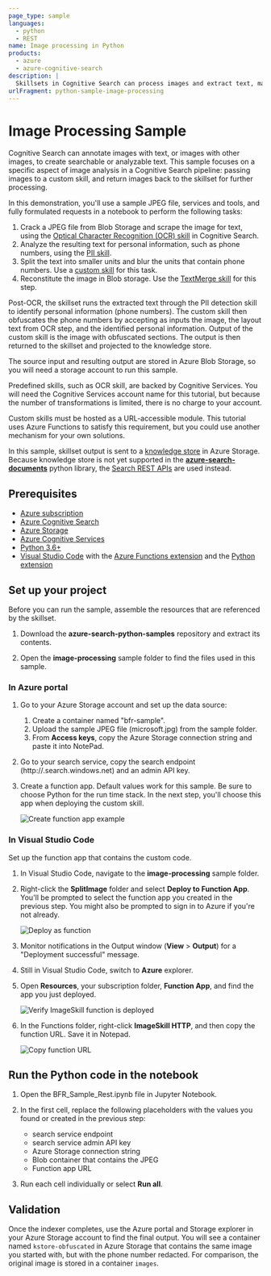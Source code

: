 ```yaml
---
page_type: sample
languages:
  - python
  - REST
name: Image processing in Python
products:
  - azure
  - azure-cognitive-search
description: |
  Skillsets in Cognitive Search can process images and extract text, making that content usable in other scenarios. This sample demonstrates an image file workflow, using OCR and redaction of personal information.
urlFragment: python-sample-image-processing
---
```


# Image Processing Sample

Cognitive Search can annotate images with text, or images with other images, to create searchable or analyzable text. This sample focuses on a specific aspect of image analysis in a Cognitive Search pipeline: passing images to a custom skill, and return images back to the skillset for further processing.

In this demonstration, you'll use a sample JPEG file, services and tools, and fully formulated requests in a notebook to perform the following tasks:

1. Crack a JPEG file from Blob Storage and scrape the image for text, using the [Optical Character Recognition (OCR) skill](https://docs.microsoft.com/azure/search/cognitive-search-skill-ocr) in Cognitive Search.
1. Analyze the resulting text for personal information, such as phone numbers, using the [PII skill](https://docs.microsoft.com/azure/search/cognitive-search-skill-pii-detection).
1. Split the text into smaller units and blur the units that contain phone numbers. Use a [custom skill](https://docs.microsoft.com/azure/search/cognitive-search-custom-skill-web-api) for this task.
1. Reconstitute the image in Blob storage. Use the [TextMerge skill](https://docs.microsoft.com/azure/search/cognitive-search-skill-textmerger) for this step.

Post-OCR, the skillset runs the extracted text through the PII detection skill to identify personal information (phone numbers). The custom skill then obfuscates the phone numbers by accepting as inputs the image, the layout text from  OCR step, and the identified personal information. Output of the custom skill is the image with obfuscated sections. The output is then returned to the skillset and projected to the knowledge store.

The source input and resulting output are stored in Azure Blob Storage, so you will need a storage account to run this sample.

Predefined skills, such as OCR skill, are backed by Cognitive Services. You will need the Cognitive Services account name for this tutorial, but because the number of transformations is limited, there is no charge to your account.

Custom skills must be hosted as a URL-accessible module. This tutorial uses Azure Functions to satisfy this requirement, but you could use another mechanism for your own solutions.

In this sample, skillset output is sent to a [knowledge store](https://docs.microsoft.com/azure/search/knowledge-store-concept-intro) in Azure Storage. Because knowledge store is not yet supported in the [**azure-search-documents**](https://docs.microsoft.com/python/api/overview/azure/search-documents-readme) python library, the [Search REST APIs](https://docs.microsoft.com/rest/api/searchservice/) are used instead.

## Prerequisites

+ [Azure subscription](https://Azure.Microsoft.com/subscription/free)
+ [Azure Cognitive Search](https://docs.microsoft.com/azure/search/search-create-service-portal)
+ [Azure Storage](https://docs.microsoft.com/azure/storage/common/storage-account-create)
+ [Azure Cognitive Services](https://docs.microsoft.com/azure/cognitive-services/cognitive-services-apis-create-account)
+ [Python 3.6+](https://www.python.org/downloads/)
+ [Visual Studio Code](https://code.visualstudio.com/download) with the [Azure Functions extension](https://marketplace.visualstudio.com/items?itemName=ms-azuretools.vscode-azurefunctions) and the [Python extension](https://marketplace.visualstudio.com/items?itemName=ms-python.python)

## Set up your project

Before you can run the sample, assemble the resources that are referenced by the skillset.

1. Download the **azure-search-python-samples** repository and extract its contents. 

1. Open the **image-processing** sample folder to find the files used in this sample.

### In Azure portal

1. Go to your Azure Storage account and set up the data source:
   1. Create a container named "bfr-sample".
   1. Upload the sample JPEG file (microsoft.jpg) from the sample folder.
   1. From **Access keys**, copy the Azure Storage connection string and paste it into NotePad.

1. Go to your search service, copy the search endpoint (http://<SERVICE-NAME>.search.windows.net) and an admin API key.

1. Create a function app. Default values work for this sample. Be sure to choose Python for the run time stack. In the next step, you'll choose this app when deploying the custom skill. 

   ![Create function app example](media/function-app-example.png)

### In Visual Studio Code

Set up the function app that contains the custom code.

1. In Visual Studio Code, navigate to the **image-processing** sample folder.

1. Right-click the **SplitImage** folder and select **Deploy to Function App**. You'll be prompted to select the function app you created in the previous step. You might also be prompted to sign in to Azure if you're not already.

   ![Deploy as function](media/image-process-split-image-deploy-function-app.png)

1. Monitor notifications in the Output window (**View** > **Output**) for a "Deployment successful" message.

1. Still in Visual Studio Code, switch to **Azure** explorer.

1. Open **Resources**, your subscription folder, **Function App**, and find the app you just deployed.

   ![Verify ImageSkill function is deployed](media/image-skill-published-function-app.png)

1. In the Functions folder, right-click **ImageSkill HTTP**, and then copy the function URL. Save it in Notepad.

   ![Copy function URL](media/image-process-function-url.png)

## Run the Python code in the notebook

1. Open the BFR_Sample_Rest.ipynb file in Jupyter Notebook.

1. In the first cell, replace the following placeholders with the values you found or created in the previous step:

   + search service endpoint
   + search service admin API key
   + Azure Storage connection string
   + Blob container that contains the JPEG
   + Function app URL

1. Run each cell individually or select **Run all**.

## Validation

Once the indexer completes, use the Azure portal and Storage explorer in your Azure Storage account to find the final output. You will see a container named `kstore-obfuscated` in Azure Storage that contains the same image you started with, but with the phone number redacted. For comparison, the original image is stored in a container `images`.
